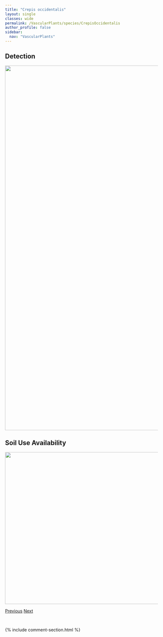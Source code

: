 ```yaml
---
title: "Crepis occidentalis"
layout: single
classes: wide
permalink: /VascularPlants/species/CrepisOccidentalis
author_profile: false
sidebar:
  nav: "VascularPlants"
---
```


<h2>Detection</h2>

<a href="https://drive.google.com/uc?export=view&id=1-6GecirsfAvV7Kz5QPzRX6_QfIBCaxLR">
<img src="https://drive.google.com/uc?export=view&id=1-6GecirsfAvV7Kz5QPzRX6_QfIBCaxLR" height = "1200" width = "800">
</a>


<h2>Soil Use Availability</h2>

<a href="https://drive.google.com/uc?export=view&id=1zFiRUl5ZvrExCJoqW3TGEzJ5wRwMUpz9">
<img src="https://drive.google.com/uc?export=view&id=1zFiRUl5ZvrExCJoqW3TGEzJ5wRwMUpz9" height = "500" width = "1000">
</a>


<a href="/DevelopmentWebsite/VascularPlants/species/CrepisElegans" class="pagination--pager" title="Crepis elegans">Previous</a> <a href="/DevelopmentWebsite/VascularPlants/species/CrepisRuncinata" class="pagination--pager" title="Crepis runcinata">Next</a>

<p>&nbsp;</p>

{% include comment-section.html %}

